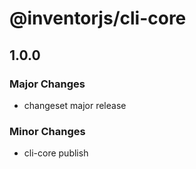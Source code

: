 # @inventorjs/cli-core

## 1.0.0

### Major Changes

- changeset major release

### Minor Changes

- cli-core publish
